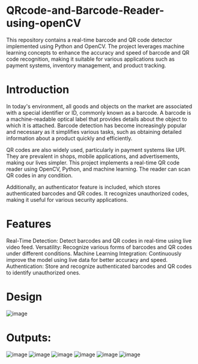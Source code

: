 # QRcode-and-Barcode-Reader-using-openCV
This repository contains a real-time barcode and QR code detector implemented using Python and OpenCV. The project leverages machine learning concepts to enhance the accuracy and speed of barcode and QR code recognition, making it suitable for various applications such as payment systems, inventory management, and product tracking.

# Introduction
In today's environment, all goods and objects on the market are associated with a special identifier or ID, commonly known as a barcode. A barcode is a machine-readable optical label that provides details about the object to which it is attached. Barcode detection has become increasingly popular and necessary as it simplifies various tasks, such as obtaining detailed information about a product quickly and efficiently.

QR codes are also widely used, particularly in payment systems like UPI. They are prevalent in shops, mobile applications, and advertisements, making our lives simpler. This project implements a real-time QR code reader using OpenCV, Python, and machine learning. The reader can scan QR codes in any condition.

Additionally, an authenticator feature is included, which stores authenticated barcodes and QR codes. It recognizes unauthorized codes, making it useful for various security applications.

# Features
Real-Time Detection: Detect barcodes and QR codes in real-time using live video feed.
Versatility: Recognize various forms of barcodes and QR codes under different conditions.
Machine Learning Integration: Continuously improve the model using live data for better accuracy and speed.
Authentication: Store and recognize authenticated barcodes and QR codes to identify unauthorized ones.

# Design
![image](https://github.com/sarthmish/QRcode-and-Barcode-Reader-using-openCV/assets/91773127/a22fc357-7702-4c55-8ae8-3097f143826a)

# Outputs:
![image](https://github.com/sarthmish/QRcode-and-Barcode-Reader-using-openCV/assets/91773127/50d7bf88-3d48-401a-9574-59cc6bbf1303)
![image](https://github.com/sarthmish/QRcode-and-Barcode-Reader-using-openCV/assets/91773127/3ce7c5bf-40f3-4499-907a-ee04b1a6c246)
![image](https://github.com/sarthmish/QRcode-and-Barcode-Reader-using-openCV/assets/91773127/f7b15408-ff89-489b-8fd2-3c7825390286)
![image](https://github.com/sarthmish/QRcode-and-Barcode-Reader-using-openCV/assets/91773127/3dc3dacb-6c41-4ef0-9e24-7213bcde5ee2)
![image](https://github.com/sarthmish/QRcode-and-Barcode-Reader-using-openCV/assets/91773127/6d05f39b-d541-4e10-b092-8a927ba8da1f)
![image](https://github.com/sarthmish/QRcode-and-Barcode-Reader-using-openCV/assets/91773127/6c756ac9-b1cb-4fb6-93ea-50d89d14dba2)





